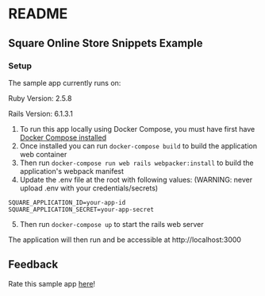 # README

## Square Online Store Snippets Example

### Setup 

The sample app currently runs on: 

  Ruby Version: 2.5.8 
  
  Rails Version: 6.1.3.1 

1. To run this app locally using Docker Compose, you must have first have [Docker Compose installed](https://docs.docker.com/compose/install/)
2. Once installed you can run `docker-compose build` to build the application web container
3. Then run `docker-compose run web rails webpacker:install` to build the application's webpack manifest
4. Update the .env file at the root with following values: (WARNING: never upload .env with your credentials/secrets)
```
SQUARE_APPLICATION_ID=your-app-id
SQUARE_APPLICATION_SECRET=your-app-secret
```
5. Then run `docker-compose up` to start the rails web server 

The application will then run and be accessible at http://localhost:3000

## Feedback
Rate this sample app [here](https://delighted.com/t/Z1xmKSqy)!